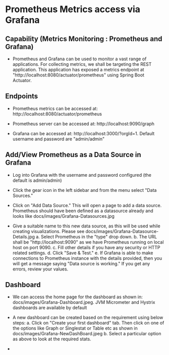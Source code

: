 #  Prometheus Metrics access via Grafana

## Capability (Metrics Monitoring : Prometheus and Grafana)
- Prometheus and Grafana can be used to monitor a vast range of applications. For collecting metrics, we shall be targeting the REST application. This application has exposed a metrics endpoint at "http://localhost:8080/actuator/prometheus" using Spring Boot Actuator.

## Endpoints

- Prometheus metrics can be accessed at: http://localhost:8080/actuator/prometheus

- Prometheus server can be accessed at: http://localhost:9090/graph

- Grafana can be accessed at: http://localhost:3000/?orgId=1. Default username and password are "admin/admin" 


## Add/View Prometheus as a Data Source in Grafana

- Log into Grafana with the username and password configured (the default is admin/admin)

- Click the gear icon in the left sidebar and from the menu select "Data Sources." 

- Click on "Add Data Source." This will open a page to add a data source. Prometheus should have been defined as a datasource already and looks like docs/images/Grafana-Datasources.jpg

- Give a suitable name to this new data source, as this will be used while creating visualizations. Please see docs/images/Grafana-Datasource-Details.jpg
	a. Select Prometheus in the "type" drop down.
	b. The URL shall be "http://localhost:9090" as we have Prometheus running on local host on port 9090.
	c. Fill other details if you have any security or HTTP related settings.
	d. Click "Save & Test."
	e. If Grafana is able to make connections to Prometheus instance with the details provided, then you will get a message saying "Data source is working." If you get any errors, review your values.
	
## Dashboard

- We can access the home page for the dashboard as shown in: docs/images/Grafana-Dashboard.jpeg. JVM Micrometer and Hystrix dashboards are available by default

- A new dashboard can be created based on the requirement using below steps:
	a. Click on "Create your first dashboard" tab. Then click on one of the options like Graph or Singlestat or Table etc as shown in 	   docs/images/Grafana-NewDashBoard.jpeg 
	b. Select a particular option as above to look at the required stats.
- 